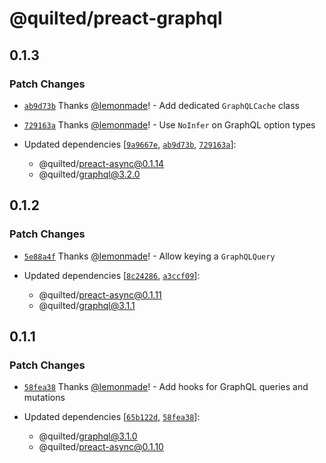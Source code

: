 # @quilted/preact-graphql

## 0.1.3

### Patch Changes

- [`ab9d73b`](https://github.com/lemonmade/quilt/commit/ab9d73bd56c4f43d207a9f01e4a7265b4f953a40) Thanks [@lemonmade](https://github.com/lemonmade)! - Add dedicated `GraphQLCache` class

- [`729163a`](https://github.com/lemonmade/quilt/commit/729163a3270a3dcfc6ae55511c31dbf1a46715ca) Thanks [@lemonmade](https://github.com/lemonmade)! - Use `NoInfer` on GraphQL option types

- Updated dependencies [[`9a9667e`](https://github.com/lemonmade/quilt/commit/9a9667e6514215c9b851bfd426f470e0371c27a5), [`ab9d73b`](https://github.com/lemonmade/quilt/commit/ab9d73bd56c4f43d207a9f01e4a7265b4f953a40), [`729163a`](https://github.com/lemonmade/quilt/commit/729163a3270a3dcfc6ae55511c31dbf1a46715ca)]:
  - @quilted/preact-async@0.1.14
  - @quilted/graphql@3.2.0

## 0.1.2

### Patch Changes

- [`5e88a4f`](https://github.com/lemonmade/quilt/commit/5e88a4f46c9e335612b40a203f5a0f246ddd5ea6) Thanks [@lemonmade](https://github.com/lemonmade)! - Allow keying a `GraphQLQuery`

- Updated dependencies [[`8c24286`](https://github.com/lemonmade/quilt/commit/8c24286a01a90c90987b9def81060b3537e52e77), [`a3ccf09`](https://github.com/lemonmade/quilt/commit/a3ccf09dd02620985a33d850dfa28d3e817a4b20)]:
  - @quilted/preact-async@0.1.11
  - @quilted/graphql@3.1.1

## 0.1.1

### Patch Changes

- [`58fea38`](https://github.com/lemonmade/quilt/commit/58fea38bbe5e999cb8742ac00cfaad04332507e8) Thanks [@lemonmade](https://github.com/lemonmade)! - Add hooks for GraphQL queries and mutations

- Updated dependencies [[`65b122d`](https://github.com/lemonmade/quilt/commit/65b122d90e297b425aa00f77dffc7bfb9b144aae), [`58fea38`](https://github.com/lemonmade/quilt/commit/58fea38bbe5e999cb8742ac00cfaad04332507e8)]:
  - @quilted/graphql@3.1.0
  - @quilted/preact-async@0.1.10
